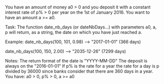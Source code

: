 You have an amount of money a0 > 0 and you deposit it with a constant interest rate of p% > 0 per year on the 1st of January 2016. You want to have an amount a >= a0.

Task:
The function date_nb_days (or dateNbDays...) with parameters a0, a, p will return, as a string, the date on which you have just reached a.

Example:
date_nb_days(100, 101, 0.98) --> "2017-01-01" (366 days)

date_nb_days(100, 150, 2.00) --> "2035-12-26" (7299 days)

Notes:
The return format of the date is "YYYY-MM-DD"
The deposit is always on the "2016-01-01"
If p% is the rate for a year the rate for a day is p divided by 36000 since banks consider that there are 360 days in a year.
You have: a0 > 0, p% > 0, a >= a0